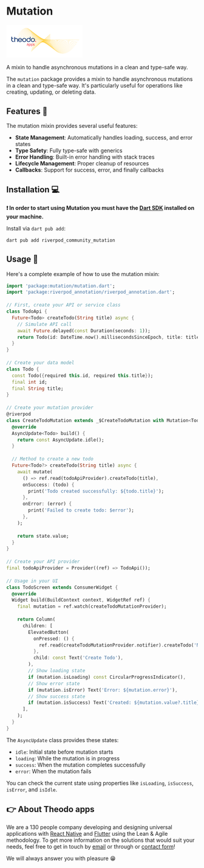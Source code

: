 # Mutation

[<img src="https://raw.githubusercontent.com/bamlab/riverpod_community_extensions/main/doc/theodo_apps_white.png" width="200" alt="Theodo Apps">](https://apps.theodo.com)

A mixin to handle asynchronous mutations in a clean and type-safe way.

The `mutation` package provides a mixin to handle asynchronous mutations in a clean and type-safe way. It's particularly useful for operations like creating, updating, or deleting data.

## Features 🚀

The mutation mixin provides several useful features:

- **State Management**: Automatically handles loading, success, and error states
- **Type Safety**: Fully type-safe with generics
- **Error Handling**: Built-in error handling with stack traces
- **Lifecycle Management**: Proper cleanup of resources
- **Callbacks**: Support for success, error, and finally callbacks

## Installation 💻

**❗ In order to start using Mutation you must have the [Dart SDK][dart_install_link] installed on your machine.**

Install via `dart pub add`:

```sh
dart pub add riverpod_community_mutation
```

## Usage 🎨

Here's a complete example of how to use the mutation mixin:

```dart
import 'package:mutation/mutation.dart';
import 'package:riverpod_annotation/riverpod_annotation.dart';

// First, create your API or service class
class TodoApi {
  Future<Todo> createTodo(String title) async {
    // Simulate API call
    await Future.delayed(const Duration(seconds: 1));
    return Todo(id: DateTime.now().millisecondsSinceEpoch, title: title);
  }
}

// Create your data model
class Todo {
  const Todo({required this.id, required this.title});
  final int id;
  final String title;
}

// Create your mutation provider
@riverpod
class CreateTodoMutation extends _$CreateTodoMutation with Mutation<Todo> {
  @override
  AsyncUpdate<Todo> build() {
    return const AsyncUpdate.idle();
  }

  // Method to create a new todo
  Future<Todo?> createTodo(String title) async {
    await mutate(
      () => ref.read(todoApiProvider).createTodo(title),
      onSuccess: (todo) {
        print('Todo created successfully: ${todo.title}');
      },
      onError: (error) {
        print('Failed to create todo: $error');
      },
    );

    return state.value;
  }
}

// Create your API provider
final todoApiProvider = Provider((ref) => TodoApi());

// Usage in your UI
class TodoScreen extends ConsumerWidget {
  @override
  Widget build(BuildContext context, WidgetRef ref) {
    final mutation = ref.watch(createTodoMutationProvider);

    return Column(
      children: [
        ElevatedButton(
          onPressed: () {
            ref.read(createTodoMutationProvider.notifier).createTodo('New Todo');
          },
          child: const Text('Create Todo'),
        ),
        // Show loading state
        if (mutation.isLoading) const CircularProgressIndicator(),
        // Show error state
        if (mutation.isError) Text('Error: ${mutation.error}'),
        // Show success state
        if (mutation.isSuccess) Text('Created: ${mutation.value?.title}'),
      ],
    );
  }
}
```

The `AsyncUpdate` class provides these states:

- `idle`: Initial state before mutation starts
- `loading`: While the mutation is in progress
- `success`: When the mutation completes successfully
- `error`: When the mutation fails

You can check the current state using properties like `isLoading`, `isSuccess`, `isError`, and `isIdle`.

## 👉 About Theodo apps

We are a 130 people company developing and designing universal applications with [React Native](https://apps.theodo.com/expertise/react-native) and [Flutter](https://apps.theodo.com/expertise/flutter) using the Lean & Agile methodology. To get more information on the solutions that would suit your needs, feel free to get in touch by [email](mailto://contact-apps@theodo.com) or through or [contact form](https://apps.theodo.com/contact)!

We will always answer you with pleasure 😁

[dart_install_link]: https://dart.dev/get-dart
